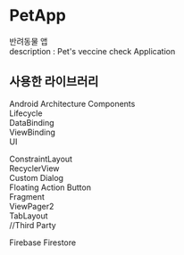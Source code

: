 # PetApp

반려동물 앱   
description : Pet's veccine check Application
   

## 사용한 라이브러리   
Android Architecture Components   
Lifecycle   
DataBinding   
ViewBinding   
UI   
   
ConstraintLayout   
RecyclerView   
Custom Dialog   
Floating Action Button   
Fragment   
ViewPager2   
TabLayout   
//Third Party    
   
Firebase Firestore   
